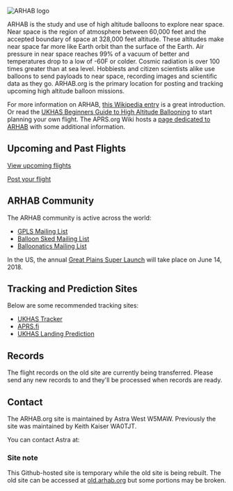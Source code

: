 ![ARHAB logo](https://arhab.org/images/ARHAB_logo4.gif)

ARHAB is the study and use of high altitude balloons to explore near space. Near space is the region of atmosphere between 60,000 feet and the accepted boundary of space at 328,000 feet altitude. These altitudes make near space far more like Earth orbit than the surface of the Earth. Air pressure in near space reaches 99% of a vacuum of better and temperatures drop to a low of -60F or colder. Cosmic radiation is over 100 times greater than at sea level. Hobbiests and citizen scientists alike use balloons to send payloads to near space, recording images and scientific data as they go. ARHAB.org is the primary location for posting and tracking upcoming high altitude balloon missions.

For more information on ARHAB, [this Wikipedia entry](https://en.wikipedia.org/wiki/High-altitude_balloon#Amateur_High_Altitude_Ballooning) is a great introduction. Or read the [UKHAS Beginners Guide to High Altitude Ballooning](https://ukhas.org.uk/general:beginners_guide_to_high_altitude_ballooning) to start planning your own flight.
The APRS.org Wiki hosts a [page dedicated to ARHAB](http://info.aprs.net/index.php?title=ARHAB) with some additional information.

## Upcoming and Past Flights
[View upcoming flights](https://flights.arhab.org)

[Post your flight](https://flights.arhab.org/hab_launch_form.php)

## ARHAB Community
The ARHAB community is active across the world:

- [GPLS Mailing List](https://groups.io/g/GPSL)
- [Balloon Sked Mailing List](http://groups.yahoo.com/group/balloon_sked/)
- [Balloonatics Mailing List](https://groups.yahoo.com/neo/groups/Balloonatics/info)

In the US, the annual [Great Plains Super Launch](http://www.superlaunch.org/) will take place on June 14, 2018.

## Tracking and Prediction Sites
Below are some recommended tracking sites:

- [UKHAS Tracker](https://tracker.habhub.org/)
- [APRS.fi](https://aprs.fi/)
- [UKHAS Landing Prediction](http://predict.habhub.org/)

## Records
The flight records on the old site are currently being transferred. Please send any new records to [](mailto:) and they'll be processed when records are ready.

## Contact
The ARHAB.org site is maintained by Astra West W5MAW. Previously the site was maintained by Keith Kaiser WA0TJT.

You can contact Astra at: []()

### Site note
This Github-hosted site is temporary while the old site is being rebuilt. The old site can be accessed at [old.arhab.org](https://old.arhab.org/) but some portions may be broken.
